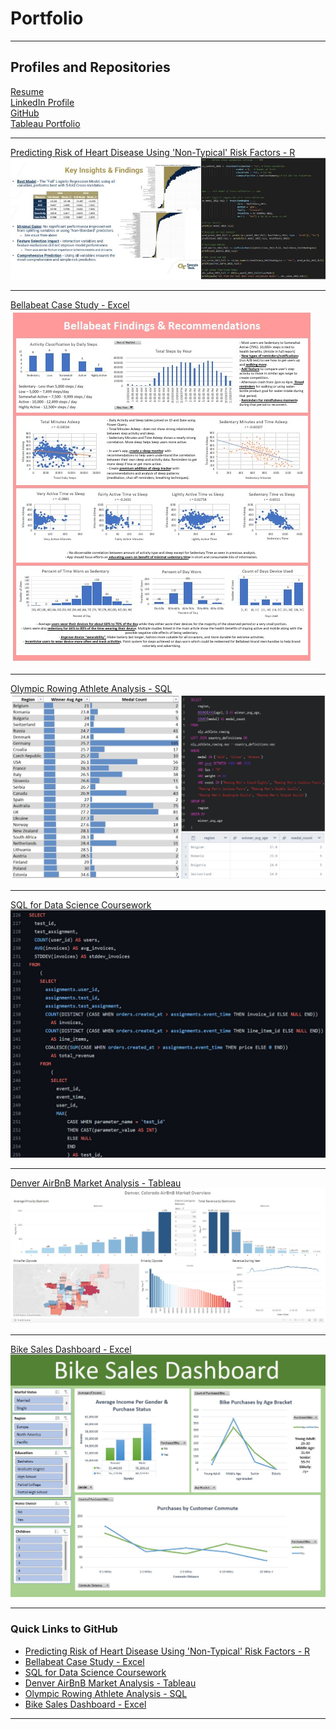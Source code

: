 # Portfolio

<head>
  <!-- Google tag (gtag.js) -->
<script async src="https://www.googletagmanager.com/gtag/js?id=G-F2LNSZNQXH"></script>
<script>
  window.dataLayer = window.dataLayer || [];
  function gtag(){dataLayer.push(arguments);}
  gtag('js', new Date());

  gtag('config', 'G-F2LNSZNQXH');
</script>
 </head>

---

## Profiles and Repositories

<a href="https://mcc450.github.io/pdf/McCarthy_Michael_Resume_no_number.pdf" target="_blank">Resume</a>
<br>
<a href="https://www.linkedin.com/in/michael-mccarthy-698000a5">LinkedIn Profile</a>
<br>
<a href="https://github.com/mcc450">GitHub</a>
<br>
<a href="https://public.tableau.com/app/profile/michael.mccarthy7631">Tableau Portfolio</a>

---
[Predicting Risk of Heart Disease Using 'Non-Typical' Risk Factors - R](/Heart_Disease_Model)
<img src="images/DashImageHDPM.jpg?raw=true"/>

---
[Bellabeat Case Study - Excel](/Bellabeat_Case_Study)
<img src="images/DashImageBB.jpg?raw=true"/>

---
[Olympic Rowing Athlete Analysis - SQL](/Olympic_Rowing_Athlete_Analysis)
<img src="images/rowing_analysis_thumbnail.jpg?raw=true"/>

---
[SQL for Data Science Coursework](https://github.com/mcc450/SQL-For-Data-Science-Specialization-Coursera)
<img src="images/Data_Science_Coursera_Sample.jpg?raw=true"/>

---
[Denver AirBnB Market Analysis - Tableau](/Denver_AirBnB_Analysis)
<img src="images/DenverAirBnBDashImage.jpg?raw=true"/>

---
[Bike Sales Dashboard - Excel](/Bike_Sales_Analysis)
<img src="images/BikeSalesImage.jpg?raw=true"/>

---

### Quick Links to GitHub

- [Predicting Risk of Heart Disease Using 'Non-Typical' Risk Factors - R](https://github.com/mcc450/Heart-Disease-Predictive-Model)
- [Bellabeat Case Study - Excel](https://github.com/mcc450/Bellabeat-Case-Study-Excel)
- [SQL for Data Science Coursework](https://github.com/mcc450/SQL-For-Data-Science-Specialization-Coursera)
- [Denver AirBnB Market Analysis - Tableau](https://github.com/mcc450/Denver-AirBnB-Market-Analysis-Tableau)
- [Olympic Rowing Athlete Analysis - SQL](https://github.com/mcc450/Olympic-Rowing-Analysis)
- [Bike Sales Dashboard - Excel](https://github.com/mcc450/Bike-Sales-Dashboard-Excel)

---





